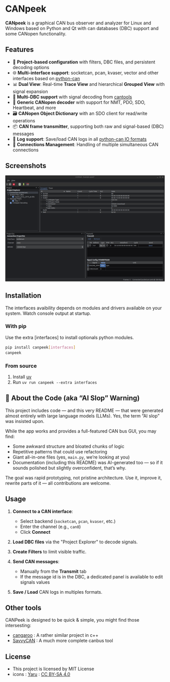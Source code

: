 # CANpeek

**CANpeek** is a graphical CAN bus observer and analyzer for Linux and Windows based on Python and Qt with can databases (DBC) support and some CANopen functionality.

## Features

- 🧩 **Project-based configuration** with filters, DBC files, and persistent decoding options
- 🌐 **Multi-interface support**: socketcan, pcan, kvaser, vector and other interfaces based on [python-can](https://python-can.readthedocs.io/en/stable/configuration.html#interface-names)
- 📊 **Dual View**: Real-time **Trace View** and hierarchical **Grouped View** with signal expansion
- 📁 **Multi-DBC support** with signal decoding from [cantools](https://github.com/cantools/cantools)
- 🧠 **Generic CANopen decoder** with support for NMT, PDO, SDO, Heartbeat, and more
- 🗃️ **CANopen Object Dictionary** with an SDO client for read/write operations
- 📦 **CAN frame transmitter**, supporting both raw and signal-based (DBC) messages 
- 📜 **Log support**: Save/load CAN logs in all [python-can IO formats](https://python-can.readthedocs.io/en/stable/file_io.html)
- 🔌 **Connections Management**: Handling of multiple simultaneous CAN connections

## Screenshots

![screenshot](https://raw.githubusercontent.com/denis-jullien/CANPeek/refs/heads/master/screenshot.png)

## Installation

The interfaces avaibility depends on modules and drivers available on your system. Watch console output at startup.

### With pip

 Use the extra [interfaces] to install optionals python modules.

```bash
pip install canpeek[interfaces]
canpeek
```

### From source

1. Install [uv](https://github.com/astral-sh/uv)
2. Run `uv run canpeek --extra interfaces`

## 🤖 About the Code (aka “AI Slop” Warning)

This project includes code — and this very README — that were generated almost entirely with large language models (LLMs). Yes, the term “AI slop” was insisted upon.

While the app works and provides a full-featured CAN bus GUI, you may find:

* Some awkward structure and bloated chunks of logic
* Repetitive patterns that could use refactoring
* Giant all-in-one files (yes, `main.py`, we’re looking at you)
* Documentation (including this README) was AI-generated too — so if it sounds polished but slightly overconfident, that’s why.

The goal was rapid prototyping, not pristine architecture. Use it, improve it, rewrite parts of it — all contributions are welcome.

## Usage

1. **Connect to a CAN interface**:

   * Select backend (`socketcan`, `pcan`, `kvaser`, etc.)
   * Enter the channel (e.g., `can0`)
   * Click **Connect**

2. **Load DBC files** via the "Project Explorer" to decode signals.

3. **Create Filters** to limit visible traffic.

4. **Send CAN messages**:

   * Manually from the **Transmit** tab
   * If the message id is in the DBC, a dedicated panel is available to edit signals values

5. **Save / Load** CAN logs in multiples formats.

## Other tools 

CANPeek is designed to be quick & simple, you might find those intersesting:

 * [cangaroo](https://github.com/normaldotcom/cangaroo) : A rather similar project in c++
 * [SavvyCAN](https://github.com/collin80/SavvyCAN) : A much more complete canbus tool

## License

 * This project is licensed by MIT License
 * icons : [Yaru](https://github.com/ubuntu/yaru) : [CC BY-SA 4.0](https://creativecommons.org/licenses/by-sa/4.0/)